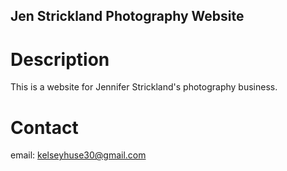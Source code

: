 Jen Strickland Photography Website
---

# Description

This is a website for Jennifer Strickland's photography business.

# Contact

email: kelseyhuse30@gmail.com
